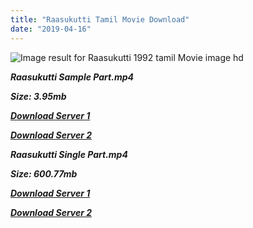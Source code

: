 ```yaml
---
title: "Raasukutti Tamil Movie Download"
date: "2019-04-16"
---
```


![Image result for Raasukutti 1992 tamil Movie image hd](https://images.shazam.com/coverart/t141530163-i1438007122_s400.jpg)

**_Raasukutti Sample Part.mp4_**

**_Size: 3.95mb_**

**_[Download Server 1](http://b3.wetransfer.vip/files/{001906e6a029aa7b73d4a7534ffe44de21d3d443868dbd2fabdf209edab59abd}20Actor{001906e6a029aa7b73d4a7534ffe44de21d3d443868dbd2fabdf209edab59abd}20Hits{001906e6a029aa7b73d4a7534ffe44de21d3d443868dbd2fabdf209edab59abd}20Collection/Bhagyaraj{001906e6a029aa7b73d4a7534ffe44de21d3d443868dbd2fabdf209edab59abd}20Movies{001906e6a029aa7b73d4a7534ffe44de21d3d443868dbd2fabdf209edab59abd}20Collections/Raasukutti{001906e6a029aa7b73d4a7534ffe44de21d3d443868dbd2fabdf209edab59abd}20(1992)/Raasukutti{001906e6a029aa7b73d4a7534ffe44de21d3d443868dbd2fabdf209edab59abd}20(1992){001906e6a029aa7b73d4a7534ffe44de21d3d443868dbd2fabdf209edab59abd}20Sample{001906e6a029aa7b73d4a7534ffe44de21d3d443868dbd2fabdf209edab59abd}20HD.mp4)_**

**_[Download Server 2](http://b3.wetransfer.vip/files/{001906e6a029aa7b73d4a7534ffe44de21d3d443868dbd2fabdf209edab59abd}20Actor{001906e6a029aa7b73d4a7534ffe44de21d3d443868dbd2fabdf209edab59abd}20Hits{001906e6a029aa7b73d4a7534ffe44de21d3d443868dbd2fabdf209edab59abd}20Collection/Bhagyaraj{001906e6a029aa7b73d4a7534ffe44de21d3d443868dbd2fabdf209edab59abd}20Movies{001906e6a029aa7b73d4a7534ffe44de21d3d443868dbd2fabdf209edab59abd}20Collections/Raasukutti{001906e6a029aa7b73d4a7534ffe44de21d3d443868dbd2fabdf209edab59abd}20(1992)/Raasukutti{001906e6a029aa7b73d4a7534ffe44de21d3d443868dbd2fabdf209edab59abd}20(1992){001906e6a029aa7b73d4a7534ffe44de21d3d443868dbd2fabdf209edab59abd}20Sample{001906e6a029aa7b73d4a7534ffe44de21d3d443868dbd2fabdf209edab59abd}20HD.mp4)_**

**_Raasukutti Single Part.mp4_**

**_Size: 600.77mb_**

**_[Download Server 1](http://b3.wetransfer.vip/files/{001906e6a029aa7b73d4a7534ffe44de21d3d443868dbd2fabdf209edab59abd}20Actor{001906e6a029aa7b73d4a7534ffe44de21d3d443868dbd2fabdf209edab59abd}20Hits{001906e6a029aa7b73d4a7534ffe44de21d3d443868dbd2fabdf209edab59abd}20Collection/Bhagyaraj{001906e6a029aa7b73d4a7534ffe44de21d3d443868dbd2fabdf209edab59abd}20Movies{001906e6a029aa7b73d4a7534ffe44de21d3d443868dbd2fabdf209edab59abd}20Collections/Raasukutti{001906e6a029aa7b73d4a7534ffe44de21d3d443868dbd2fabdf209edab59abd}20(1992)/Raasukutti{001906e6a029aa7b73d4a7534ffe44de21d3d443868dbd2fabdf209edab59abd}20(1992){001906e6a029aa7b73d4a7534ffe44de21d3d443868dbd2fabdf209edab59abd}20Single{001906e6a029aa7b73d4a7534ffe44de21d3d443868dbd2fabdf209edab59abd}20Part{001906e6a029aa7b73d4a7534ffe44de21d3d443868dbd2fabdf209edab59abd}20HD.mp4)_**

**_[Download Server 2](http://b3.wetransfer.vip/files/{001906e6a029aa7b73d4a7534ffe44de21d3d443868dbd2fabdf209edab59abd}20Actor{001906e6a029aa7b73d4a7534ffe44de21d3d443868dbd2fabdf209edab59abd}20Hits{001906e6a029aa7b73d4a7534ffe44de21d3d443868dbd2fabdf209edab59abd}20Collection/Bhagyaraj{001906e6a029aa7b73d4a7534ffe44de21d3d443868dbd2fabdf209edab59abd}20Movies{001906e6a029aa7b73d4a7534ffe44de21d3d443868dbd2fabdf209edab59abd}20Collections/Raasukutti{001906e6a029aa7b73d4a7534ffe44de21d3d443868dbd2fabdf209edab59abd}20(1992)/Raasukutti{001906e6a029aa7b73d4a7534ffe44de21d3d443868dbd2fabdf209edab59abd}20(1992){001906e6a029aa7b73d4a7534ffe44de21d3d443868dbd2fabdf209edab59abd}20Single{001906e6a029aa7b73d4a7534ffe44de21d3d443868dbd2fabdf209edab59abd}20Part{001906e6a029aa7b73d4a7534ffe44de21d3d443868dbd2fabdf209edab59abd}20HD.mp4)_**
